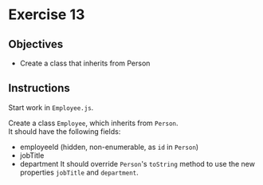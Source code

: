 # Exercise 13

## Objectives
* Create a class that inherits from Person

## Instructions

Start work in `Employee.js`.

Create a class `Employee`, which inherits from `Person`.  
It should have the following fields:  
* employeeId (hidden, non-enumerable, as `id` in `Person`)
* jobTitle
* department
It should override `Person`'s `toString` method to use the new properties `jobTitle`
and `department`.  
 